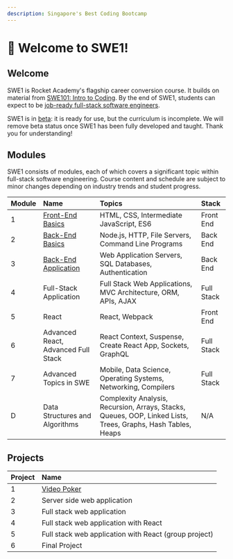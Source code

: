 ```yaml
---
description: Singapore's Best Coding Bootcamp
---
```


# 🚀 Welcome to SWE1!

## Welcome

SWE1 is Rocket Academy's flagship career conversion course. It builds on material from [SWE101: Intro to Coding](https://swe101.rocketacademy.co). By the end of SWE1, students can expect to be [job-ready full-stack software engineers](https://inewsnetwork.net/wp-content/uploads/2019/01/5051722203_890e2dab19_b-811x900.jpg). 

SWE1 is in [beta](https://medium.com/swlh/what-does-beta-really-mean-a8accc5e2354#:~:text=Alpha%3A%20The%20software%20is%20ready,scoped%20bug%20fixes%20are%20allowed.): it is ready for use, but the curriculum is incomplete. We will remove beta status once SWE1 has been fully developed and taught. Thank you for understanding!

## Modules

SWE1 consists of modules, each of which covers a significant topic within full-stack software engineering. Course content and schedule are subject to minor changes depending on industry trends and student progress.

| Module | Name | Topics | Stack |
| :--- | :--- | :--- | :--- |
| 1 | [Front-End Basics](1-front-end-basics/1-0-module-1-overview.md) | HTML, CSS, Intermediate JavaScript, ES6 | Front End |
| 2 | [Back-End Basics](2-back-end-basics/2-0-module-2-overview.md) | Node.js, HTTP, File Servers, Command Line Programs | Back End |
| 3 | [Back-End Application](3-0-module-3-overview.md) | Web Application Servers, SQL Databases, Authentication | Back End |
| 4 | Full-Stack Application | Full Stack Web Applications, MVC Architecture, ORM, APIs, AJAX | Full Stack |
| 5 | React | React, Webpack | Front End |
| 6 | Advanced React, Advanced Full Stack | React Context, Suspense, Create React App, Sockets, GraphQL | Full Stack |
| 7 | Advanced Topics in SWE | Mobile, Data Science, Operating Systems, Networking, Compilers | Full Stack |
| D | Data Structures and Algorithms | Complexity Analysis, Recursion, Arrays, Stacks, Queues, OOP, Linked Lists, Trees, Graphs, Hash Tables, Heaps | N/A |

## Projects

| Project | Name |
| :--- | :--- |
| 1 | [Video Poker](projects/project-video-poker.md) |
| 2 | Server side web application |
| 3 | Full stack web application |
| 4 | Full stack web application with React |
| 5 | Full stack web application with React \(group project\) |
| 6 | Final Project |

